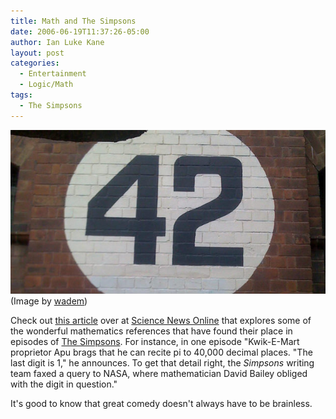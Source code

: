 ```yaml
---
title: Math and The Simpsons
date: 2006-06-19T11:37:26-05:00
author: Ian Luke Kane
layout: post
categories:
  - Entertainment
  - Logic/Math
tags:
  - The Simpsons
---
```


![(Image by wadem)](/assets/42.jpg)  
(Image by [wadem](http://www.flickr.com/photos/wadem/2864310928/sizes/l/in/photostream/))

Check out
[this article](http://www.sciencenews.org/articles/20060610/bob8.asp)
over at [Science News Online](http://www.sciencenews.org/) that explores
some of the wonderful mathematics references that have found their place
in episodes of [The Simpsons](http://www.thesimpsons.com/index.html).
For instance, in one episode "Kwik-E-Mart proprietor Apu brags that he
can recite pi to 40,000 decimal places. "The last digit is 1," he
announces. To get that detail right, the _Simpsons_ writing team faxed a
query to NASA, where mathematician David Bailey obliged with the digit
in question."

It's good to know that great comedy doesn't always have to be brainless.